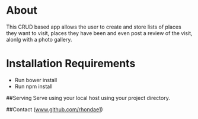 # About
This CRUD based app allows the user to create and store lists of places they want to visit, places they have been and even post a review of the visit, alonlg with a photo gallery.

# Installation Requirements
- Run bower install
- Run npm install

##Serving
Serve using your local host using your project directory.

##Contact
(www.github.com/rhondae1)

